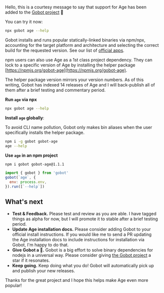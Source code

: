 Hello, this is a courtesy message to say that support for Age has been added to the [Gobot project](https://www.npmjs.com/package/gobot) 🎸

You can try it now:

```bash
npx gobot age --help
```

Gobot installs and runs popular statically-linked binaries via npm/npx, accounting for the target platform and architecture and selecting the correct build for the requested version. See our list of [official apps](https://www.npmjs.com/package/gobot#official-gobot-apps).

npm users can also use Age as a 1st class project dependency. They can lock to a specific version of Age by installing the helper package [https://npmjs.org/gobot-age](https://npmjs.org/gobot-age).

The helper package version mirrors your version numbers. As of this writing, Gobot has indexed 14 releases of Age and I will back-publish all of them after a brief testing and commentary period.

**Run `age` via npx**

```bash
npx gobot age --help
```

**Install `age` globally**:

To avoid CLI name pollution, Gobot only makes bin aliases when the user specifically installs the helper package.

```bash
npm i -g gobot gobot-age
age --help
```

**Use `age` in an npm project**

```bash
npm i gobot gobot-age@1.1.1
```

```js
import { gobot } from 'gobot'
gobot(`age`, {
  env: process.env,
}).run([`--help`])
```



## What's next

- **Test & Feedback.** Please test and review as you are able. I have tagged things as alpha for now, but I will promote it to stable after a brief testing period.
- **Update Age installation docs.** Please consider adding Gobot to your official install instructions. If you would like me to send a PR updating the Age installation docs to include instructions for installation via Gobot, I'm happy to do that.
- **Give Gobot a 💫.** Gobot is a big effort to solve binary dependencies for nodejs in a universal way. Please consider giving [the Gobot project](https://github.com/benallfree/gobot) a star if it resonates.
- **Keep going.** Keep doing what you do! Gobot will automatically pick up and publish your new releases.

Thanks for the great project and I hope this helps make Age even more popular!
